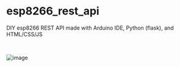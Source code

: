 # esp8266_rest_api
DIY esp8266 REST API made with Arduino IDE, Python (flask), and HTML/CSS/JS

<br>

![image](https://github.com/zoroxide/esp8266_rest_api/assets/72279810/de07b2eb-2b27-4dc1-825d-94039c90620e)
